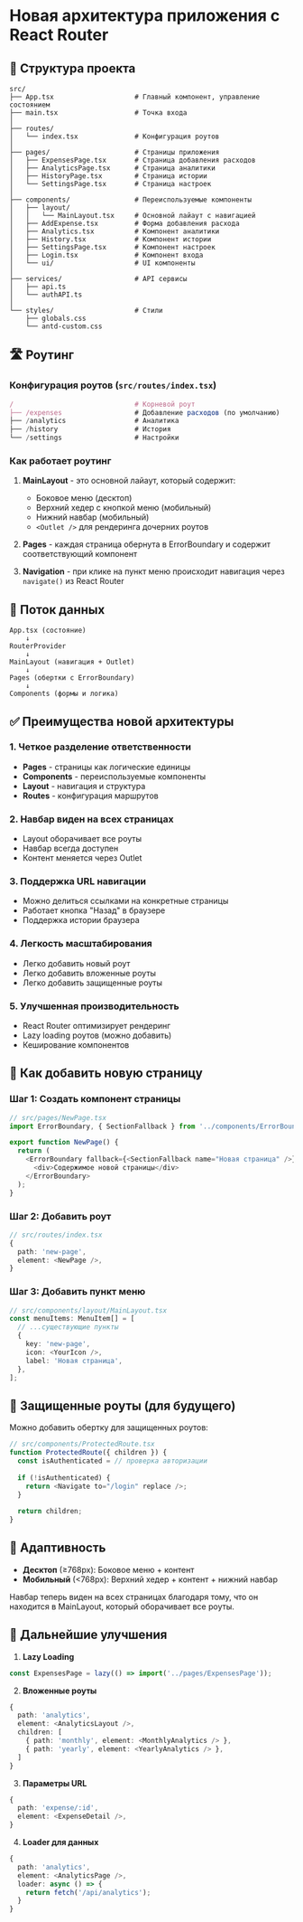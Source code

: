 # Новая архитектура приложения с React Router

## 📁 Структура проекта

```
src/
├── App.tsx                    # Главный компонент, управление состоянием
├── main.tsx                   # Точка входа
│
├── routes/
│   └── index.tsx              # Конфигурация роутов
│
├── pages/                     # Страницы приложения
│   ├── ExpensesPage.tsx       # Страница добавления расходов
│   ├── AnalyticsPage.tsx      # Страница аналитики
│   ├── HistoryPage.tsx        # Страница истории
│   └── SettingsPage.tsx       # Страница настроек
│
├── components/                # Переиспользуемые компоненты
│   ├── layout/
│   │   └── MainLayout.tsx     # Основной лайаут с навигацией
│   ├── AddExpense.tsx         # Форма добавления расхода
│   ├── Analytics.tsx          # Компонент аналитики
│   ├── History.tsx            # Компонент истории
│   ├── SettingsPage.tsx       # Компонент настроек
│   ├── Login.tsx              # Компонент входа
│   └── ui/                    # UI компоненты
│
├── services/                  # API сервисы
│   ├── api.ts
│   └── authAPI.ts
│
└── styles/                    # Стили
    ├── globals.css
    └── antd-custom.css
```

## 🛣️ Роутинг

### Конфигурация роутов (`src/routes/index.tsx`)

```typescript
/                              # Корневой роут
├── /expenses                  # Добавление расходов (по умолчанию)
├── /analytics                 # Аналитика
├── /history                   # История
└── /settings                  # Настройки
```

### Как работает роутинг

1. **MainLayout** - это основной лайаут, который содержит:
   - Боковое меню (десктоп)
   - Верхний хедер с кнопкой меню (мобильный)
   - Нижний навбар (мобильный)
   - `<Outlet />` для рендеринга дочерних роутов

2. **Pages** - каждая страница обернута в ErrorBoundary и содержит соответствующий компонент

3. **Navigation** - при клике на пункт меню происходит навигация через `navigate()` из React Router

## 🔄 Поток данных

```
App.tsx (состояние)
    ↓
RouterProvider
    ↓
MainLayout (навигация + Outlet)
    ↓
Pages (обертки с ErrorBoundary)
    ↓
Components (формы и логика)
```

## ✅ Преимущества новой архитектуры

### 1. Четкое разделение ответственности
- **Pages** - страницы как логические единицы
- **Components** - переиспользуемые компоненты
- **Layout** - навигация и структура
- **Routes** - конфигурация маршрутов

### 2. Навбар виден на всех страницах
- Layout оборачивает все роуты
- Навбар всегда доступен
- Контент меняется через Outlet

### 3. Поддержка URL навигации
- Можно делиться ссылками на конкретные страницы
- Работает кнопка "Назад" в браузере
- Поддержка истории браузера

### 4. Легкость масштабирования
- Легко добавить новый роут
- Легко добавить вложенные роуты
- Легко добавить защищенные роуты

### 5. Улучшенная производительность
- React Router оптимизирует рендеринг
- Lazy loading роутов (можно добавить)
- Кеширование компонентов

## 🎯 Как добавить новую страницу

### Шаг 1: Создать компонент страницы
```typescript
// src/pages/NewPage.tsx
import ErrorBoundary, { SectionFallback } from '../components/ErrorBoundary';

export function NewPage() {
  return (
    <ErrorBoundary fallback={<SectionFallback name="Новая страница" />}>
      <div>Содержимое новой страницы</div>
    </ErrorBoundary>
  );
}
```

### Шаг 2: Добавить роут
```typescript
// src/routes/index.tsx
{
  path: 'new-page',
  element: <NewPage />,
}
```

### Шаг 3: Добавить пункт меню
```typescript
// src/components/layout/MainLayout.tsx
const menuItems: MenuItem[] = [
  // ...существующие пункты
  {
    key: 'new-page',
    icon: <YourIcon />,
    label: 'Новая страница',
  },
];
```

## 🔐 Защищенные роуты (для будущего)

Можно добавить обертку для защищенных роутов:

```typescript
// src/components/ProtectedRoute.tsx
function ProtectedRoute({ children }) {
  const isAuthenticated = // проверка авторизации
  
  if (!isAuthenticated) {
    return <Navigate to="/login" replace />;
  }
  
  return children;
}
```

## 📱 Адаптивность

- **Десктоп** (≥768px): Боковое меню + контент
- **Мобильный** (<768px): Верхний хедер + контент + нижний навбар

Навбар теперь виден на всех страницах благодаря тому, что он находится в MainLayout, который оборачивает все роуты.

## 🚀 Дальнейшие улучшения

1. **Lazy Loading**
```typescript
const ExpensesPage = lazy(() => import('../pages/ExpensesPage'));
```

2. **Вложенные роуты**
```typescript
{
  path: 'analytics',
  element: <AnalyticsLayout />,
  children: [
    { path: 'monthly', element: <MonthlyAnalytics /> },
    { path: 'yearly', element: <YearlyAnalytics /> },
  ]
}
```

3. **Параметры URL**
```typescript
{
  path: 'expense/:id',
  element: <ExpenseDetail />,
}
```

4. **Loader для данных**
```typescript
{
  path: 'analytics',
  element: <AnalyticsPage />,
  loader: async () => {
    return fetch('/api/analytics');
  }
}
```
